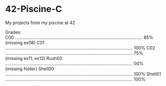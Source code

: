 # 42-Piscine-C
My projects from my piscine at 42

Grades:                                                                                                                            
C00      ......................................................................................................  85%    (missing ex08)
C01      ......................................................................................................  100%
C02      ......................................................................................................  75%    (missing ex11, ex12)
Rush00   ......................................................................................................  00%    (missing folder)
Shell00  ......................................................................................................  100%
Shell01  ......................................................................................................  100%
